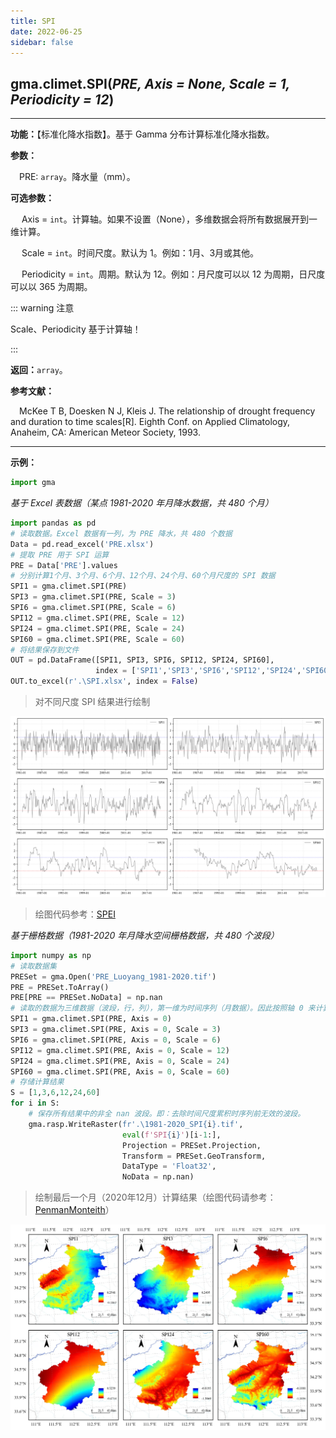 ```yaml
---
title: SPI
date: 2022-06-25
sidebar: false
---
```


## gma.climet.**SPI**(*PRE, Axis = None, Scale = 1, Periodicity = 12*) <Badge text="1.0.10 +"/>

---

**功能：**【标准化降水指数】。基于 Gamma 分布计算标准化降水指数。

**参数：**

&emsp;PRE: `array`。降水量（mm）。

**可选参数：**

&emsp; Axis = `int`。计算轴。如果不设置（None），多维数据会将所有数据展开到一维计算。

&emsp; Scale = `int`。时间尺度。默认为 1。例如：1月、3月或其他。

&emsp; Periodicity = `int`。周期。默认为 12。例如：月尺度可以以 12 为周期，日尺度可以以 365 为周期。

::: warning 注意

Scale、Periodicity 基于计算轴！

:::

**返回：**`array`。

**参考文献：**

&emsp;McKee T B, Doesken N J, Kleis J. The relationship of drought frequency and duration to time scales[R]. Eighth Conf. on Applied Climatology, Anaheim, CA: American Meteor Society, 1993.

---

**示例：**

```python
import gma
```
*基于 Excel 表数据（某点 1981-2020 年月降水数据，共 480 个月）*
```python
import pandas as pd
# 读取数据。Excel 数据有一列，为 PRE 降水，共 480 个数据 
Data = pd.read_excel('PRE.xlsx')
# 提取 PRE 用于 SPI 运算
PRE = Data['PRE'].values
# 分别计算1个月、3个月、6个月、12个月、24个月、60个月尺度的 SPI 数据
SPI1 = gma.climet.SPI(PRE)
SPI3 = gma.climet.SPI(PRE, Scale = 3)
SPI6 = gma.climet.SPI(PRE, Scale = 6)
SPI12 = gma.climet.SPI(PRE, Scale = 12)
SPI24 = gma.climet.SPI(PRE, Scale = 24)
SPI60 = gma.climet.SPI(PRE, Scale = 60)
# 将结果保存到文件
OUT = pd.DataFrame([SPI1, SPI3, SPI6, SPI12, SPI24, SPI60],
                   index = ['SPI1','SPI3','SPI6','SPI12','SPI24','SPI60']).T
OUT.to_excel(r'.\SPI.xlsx', index = False)
```
> 对不同尺度 SPI 结果进行绘制

![](/climet/SPIPlot.svg)

> 绘图代码参考：[SPEI](/UserGuide/climet/SPEI.html)

*基于栅格数据（1981-2020 年月降水空间栅格数据，共 480 个波段）*

```python
import numpy as np
# 读取数据集
PRESet = gma.Open('PRE_Luoyang_1981-2020.tif')
PRE = PRESet.ToArray()
PRE[PRE == PRESet.NoData] = np.nan
# 读取的数据为三维数据（波段，行，列），第一维为时间序列（月数据）。因此按照轴 0 来计算
SPI1 = gma.climet.SPI(PRE, Axis = 0)
SPI3 = gma.climet.SPI(PRE, Axis = 0, Scale = 3)
SPI6 = gma.climet.SPI(PRE, Axis = 0, Scale = 6)
SPI12 = gma.climet.SPI(PRE, Axis = 0, Scale = 12)
SPI24 = gma.climet.SPI(PRE, Axis = 0, Scale = 24)
SPI60 = gma.climet.SPI(PRE, Axis = 0, Scale = 60)
# 存储计算结果
S = [1,3,6,12,24,60]
for i in S:
	# 保存所有结果中的非全 nan 波段。即：去除时间尺度累积时序列前无效的波段。
    gma.rasp.WriteRaster(fr'.\1981-2020_SPI{i}.tif', 
                         eval(f'SPI{i}')[i-1:], 
                         Projection = PRESet.Projection,
                         Transform = PRESet.GeoTransform, 
                         DataType = 'Float32', 
                         NoData = np.nan)  
```
> 绘制最后一个月（2020年12月）计算结果（绘图代码请参考：[PenmanMonteith](/UserGuide/climet/ET0/PenmanMonteith.html)）

![](/climet/SPI.webp)